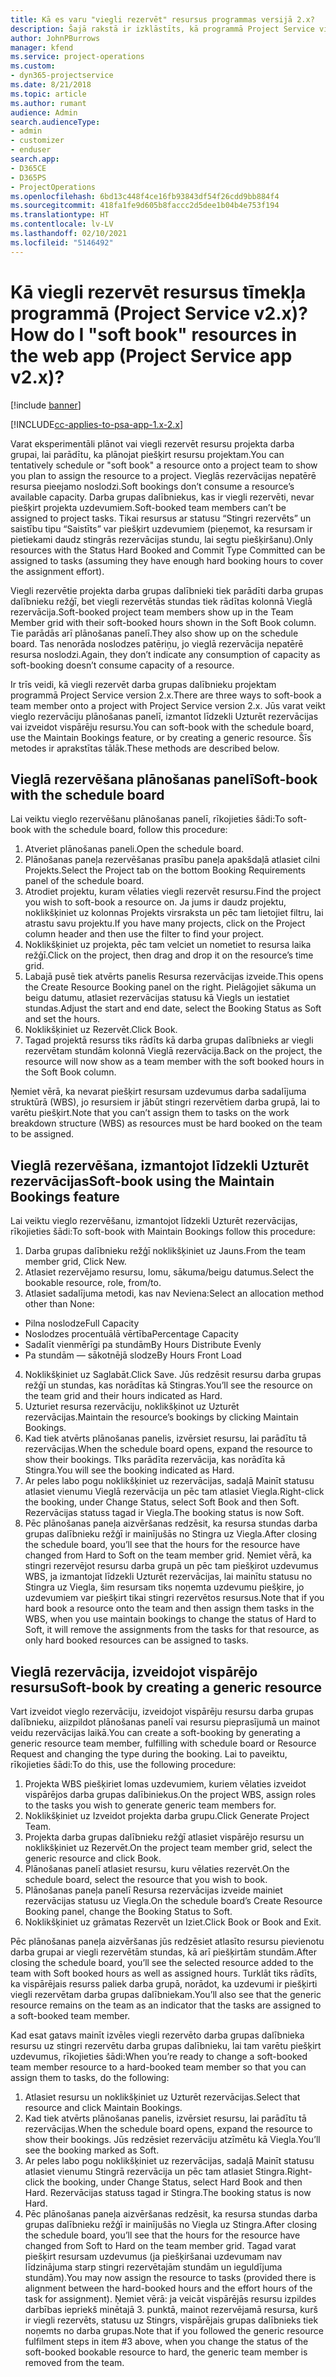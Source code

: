 ```yaml
---
title: Kā es varu "viegli rezervēt" resursus programmas versijā 2.x?
description: Šajā rakstā ir izklāstīts, kā programmā Project Service viegli rezervēt projekta darba grupas dalībniekus.
author: JohnPBurrows
manager: kfend
ms.service: project-operations
ms.custom:
- dyn365-projectservice
ms.date: 8/21/2018
ms.topic: article
ms.author: rumant
audience: Admin
search.audienceType:
- admin
- customizer
- enduser
search.app:
- D365CE
- D365PS
- ProjectOperations
ms.openlocfilehash: 6bd13c448f4ce16fb93843df54f26cdd9bb884f4
ms.sourcegitcommit: 418fa1fe9d605b8faccc2d5dee1b04b4e753f194
ms.translationtype: HT
ms.contentlocale: lv-LV
ms.lasthandoff: 02/10/2021
ms.locfileid: "5146492"
---
```

# <a name="how-do-i-soft-book-resources-in-the-web-app-project-service-app-v2x"></a><span data-ttu-id="29562-103">Kā viegli rezervēt resursus tīmekļa programmā (Project Service v2.x)?</span><span class="sxs-lookup"><span data-stu-id="29562-103">How do I "soft book" resources in the web app (Project Service app v2.x)?</span></span>

[!include [banner](../includes/psa-now-project-operations.md)]

[!INCLUDE[cc-applies-to-psa-app-1.x-2.x](../includes/cc-applies-to-psa-app-1x-2x.md)]

<span data-ttu-id="29562-104">Varat eksperimentāli plānot vai viegli rezervēt resursu projekta darba grupai, lai parādītu, ka plānojat piešķirt resursu projektam.</span><span class="sxs-lookup"><span data-stu-id="29562-104">You can tentatively schedule or "soft book" a resource onto a project team to show you plan to assign the resource to a project.</span></span> <span data-ttu-id="29562-105">Vieglās rezervācijas nepatērē resursa pieejamo noslodzi.</span><span class="sxs-lookup"><span data-stu-id="29562-105">Soft bookings don’t consume a resource’s available capacity.</span></span> <span data-ttu-id="29562-106">Darba grupas dalībniekus, kas ir viegli rezervēti, nevar piešķirt projekta uzdevumiem.</span><span class="sxs-lookup"><span data-stu-id="29562-106">Soft-booked team members can’t be assigned to project tasks.</span></span> <span data-ttu-id="29562-107">Tikai resursus ar statusu “Stingri rezervēts” un saistību tipu “Saistīts” var piešķirt uzdevumiem (pieņemot, ka resursam ir pietiekami daudz stingrās rezervācijas stundu, lai segtu piešķiršanu).</span><span class="sxs-lookup"><span data-stu-id="29562-107">Only resources with the Status Hard Booked and Commit Type Committed can be assigned to tasks (assuming they have enough hard booking hours to cover the assignment effort).</span></span>

<span data-ttu-id="29562-108">Viegli rezervētie projekta darba grupas dalībnieki tiek parādīti darba grupas dalībnieku režģī, bet viegli rezervētās stundas tiek rādītas kolonnā Vieglā rezervācija.</span><span class="sxs-lookup"><span data-stu-id="29562-108">Soft-booked project team members show up in the Team Member grid with their soft-booked hours shown in the Soft Book column.</span></span> <span data-ttu-id="29562-109">Tie parādās arī plānošanas panelī.</span><span class="sxs-lookup"><span data-stu-id="29562-109">They also show up on the schedule board.</span></span> <span data-ttu-id="29562-110">Tas nenorāda noslodzes patēriņu, jo vieglā rezervācija nepatērē resursa noslodzi.</span><span class="sxs-lookup"><span data-stu-id="29562-110">Again, they don’t indicate any consumption of capacity as soft-booking doesn’t consume capacity of a resource.</span></span>

<span data-ttu-id="29562-111">Ir trīs veidi, kā viegli rezervēt darba grupas dalībnieku projektam programmā Project Service version 2.x.</span><span class="sxs-lookup"><span data-stu-id="29562-111">There are three ways to soft-book a team member onto a project with Project Service version 2.x.</span></span> <span data-ttu-id="29562-112">Jūs varat veikt vieglo rezervāciju plānošanas panelī, izmantot līdzekli Uzturēt rezervācijas vai izveidot vispārēju resursu.</span><span class="sxs-lookup"><span data-stu-id="29562-112">You can soft-book with the schedule board, use the Maintain Bookings feature, or by creating a generic resource.</span></span> <span data-ttu-id="29562-113">Šīs metodes ir aprakstītas tālāk.</span><span class="sxs-lookup"><span data-stu-id="29562-113">These methods are described below.</span></span>

## <a name="soft-book-with-the-schedule-board"></a><span data-ttu-id="29562-114">Vieglā rezervēšana plānošanas panelī</span><span class="sxs-lookup"><span data-stu-id="29562-114">Soft-book with the schedule board</span></span>

<span data-ttu-id="29562-115">Lai veiktu vieglo rezervēšanu plānošanas panelī, rīkojieties šādi:</span><span class="sxs-lookup"><span data-stu-id="29562-115">To soft-book with the schedule board, follow this procedure:</span></span> 
1. <span data-ttu-id="29562-116">Atveriet plānošanas paneli.</span><span class="sxs-lookup"><span data-stu-id="29562-116">Open the schedule board.</span></span>
2. <span data-ttu-id="29562-117">Plānošanas paneļa rezervēšanas prasību paneļa apakšdaļā atlasiet cilni Projekts.</span><span class="sxs-lookup"><span data-stu-id="29562-117">Select the Project tab on the bottom Booking Requirements panel of the schedule board.</span></span>
3. <span data-ttu-id="29562-118">Atrodiet projektu, kuram vēlaties viegli rezervēt resursu.</span><span class="sxs-lookup"><span data-stu-id="29562-118">Find the project you wish to soft-book a resource on.</span></span> <span data-ttu-id="29562-119">Ja jums ir daudz projektu, noklikšķiniet uz kolonnas Projekts virsraksta un pēc tam lietojiet filtru, lai atrastu savu projektu.</span><span class="sxs-lookup"><span data-stu-id="29562-119">If you have many projects, click on the Project column header and then use the filter to find your project.</span></span>
4. <span data-ttu-id="29562-120">Noklikšķiniet uz projekta, pēc tam velciet un nometiet to resursa laika režģī.</span><span class="sxs-lookup"><span data-stu-id="29562-120">Click on the project, then drag and drop it on the resource’s time grid.</span></span>
5. <span data-ttu-id="29562-121">Labajā pusē tiek atvērts panelis Resursa rezervācijas izveide.</span><span class="sxs-lookup"><span data-stu-id="29562-121">This opens the Create Resource Booking panel on the right.</span></span> <span data-ttu-id="29562-122">Pielāgojiet sākuma un beigu datumu, atlasiet rezervācijas statusu kā Viegls un iestatiet stundas.</span><span class="sxs-lookup"><span data-stu-id="29562-122">Adjust the start and end date, select the Booking Status as Soft and set the hours.</span></span> 
6. <span data-ttu-id="29562-123">Noklikšķiniet uz Rezervēt.</span><span class="sxs-lookup"><span data-stu-id="29562-123">Click Book.</span></span>
7. <span data-ttu-id="29562-124">Tagad projektā resurss tiks rādīts kā darba grupas dalībnieks ar viegli rezervētam stundām kolonnā Vieglā rezervācija.</span><span class="sxs-lookup"><span data-stu-id="29562-124">Back on the project, the resource will now show as a team member with the soft booked hours in the Soft Book column.</span></span>

<span data-ttu-id="29562-125">Ņemiet vērā, ka nevarat piešķirt resursam uzdevumus darba sadalījuma struktūrā (WBS), jo resursiem ir jābūt stingri rezervētiem darba grupā, lai to varētu piešķirt.</span><span class="sxs-lookup"><span data-stu-id="29562-125">Note that you can’t assign them to tasks on the work breakdown structure (WBS) as resources must be hard booked on the team to be assigned.</span></span>

## <a name="soft-book-using-the-maintain-bookings-feature"></a><span data-ttu-id="29562-126">Vieglā rezervēšana, izmantojot līdzekli Uzturēt rezervācijas</span><span class="sxs-lookup"><span data-stu-id="29562-126">Soft-book using the Maintain Bookings feature</span></span>

<span data-ttu-id="29562-127">Lai veiktu vieglo rezervēšanu, izmantojot līdzekli Uzturēt rezervācijas, rīkojieties šādi:</span><span class="sxs-lookup"><span data-stu-id="29562-127">To soft-book with Maintain Bookings follow this procedure:</span></span>
1. <span data-ttu-id="29562-128">Darba grupas dalībnieku režģī noklikšķiniet uz Jauns.</span><span class="sxs-lookup"><span data-stu-id="29562-128">From the team member grid, Click New.</span></span>
2. <span data-ttu-id="29562-129">Atlasiet rezervējamo resursu, lomu, sākuma/beigu datumus.</span><span class="sxs-lookup"><span data-stu-id="29562-129">Select the bookable resource, role, from/to.</span></span>
3. <span data-ttu-id="29562-130">Atlasiet sadalījuma metodi, kas nav Neviena:</span><span class="sxs-lookup"><span data-stu-id="29562-130">Select an allocation method other than None:</span></span>
- <span data-ttu-id="29562-131">Pilna noslodze</span><span class="sxs-lookup"><span data-stu-id="29562-131">Full Capacity</span></span>
- <span data-ttu-id="29562-132">Noslodzes procentuālā vērtība</span><span class="sxs-lookup"><span data-stu-id="29562-132">Percentage Capacity</span></span>
- <span data-ttu-id="29562-133">Sadalīt vienmērīgi pa stundām</span><span class="sxs-lookup"><span data-stu-id="29562-133">By Hours Distribute Evenly</span></span>
- <span data-ttu-id="29562-134">Pa stundām — sākotnējā slodze</span><span class="sxs-lookup"><span data-stu-id="29562-134">By Hours Front Load</span></span>
4. <span data-ttu-id="29562-135">Noklikšķiniet uz Saglabāt.</span><span class="sxs-lookup"><span data-stu-id="29562-135">Click Save.</span></span> <span data-ttu-id="29562-136">Jūs redzēsit resursu darba grupas režģī un stundas, kas norādītas kā Stingras.</span><span class="sxs-lookup"><span data-stu-id="29562-136">You’ll see the resource on the team grid and their hours indicated as Hard.</span></span>
5. <span data-ttu-id="29562-137">Uzturiet resursa rezervāciju, noklikšķinot uz Uzturēt rezervācijas.</span><span class="sxs-lookup"><span data-stu-id="29562-137">Maintain the resource’s bookings by clicking Maintain Bookings.</span></span>
6. <span data-ttu-id="29562-138">Kad tiek atvērts plānošanas panelis, izvērsiet resursu, lai parādītu tā rezervācijas.</span><span class="sxs-lookup"><span data-stu-id="29562-138">When the schedule board opens, expand the resource to show their bookings.</span></span> <span data-ttu-id="29562-139">TIks parādīta rezervācija, kas norādīta kā Stingra.</span><span class="sxs-lookup"><span data-stu-id="29562-139">You will see the booking indicated as Hard.</span></span>
7. <span data-ttu-id="29562-140">Ar peles labo pogu noklikšķiniet uz rezervācijas, sadaļā Mainīt statusu atlasiet vienumu Vieglā rezervācija un pēc tam atlasiet Viegla.</span><span class="sxs-lookup"><span data-stu-id="29562-140">Right-click the booking, under Change Status, select Soft Book and then Soft.</span></span> <span data-ttu-id="29562-141">Rezervācijas statuss tagad ir Viegla.</span><span class="sxs-lookup"><span data-stu-id="29562-141">The booking status is now Soft.</span></span>
8. <span data-ttu-id="29562-142">Pēc plānošanas paneļa aizvēršanas redzēsit, ka resursa stundas darba grupas dalībnieku režģī ir mainījušās no Stingra uz Viegla.</span><span class="sxs-lookup"><span data-stu-id="29562-142">After closing the schedule board, you’ll see that the hours for the resource have changed from Hard to Soft on the team member grid.</span></span>
<span data-ttu-id="29562-143">Ņemiet vērā, ka stingri rezervējot resursu darba grupā un pēc tam piešķirot uzdevumus WBS, ja izmantojat līdzekli Uzturēt rezervācijas, lai mainītu statusu no Stingra uz Viegla, šim resursam tiks noņemta uzdevumu piešķire, jo uzdevumiem var piešķirt tikai stingri rezervētos resursus.</span><span class="sxs-lookup"><span data-stu-id="29562-143">Note that if you hard book a resource onto the team and then assign them tasks in the WBS, when you use maintain bookings to change the status of Hard to Soft, it will remove the assignments from the tasks for that resource, as only hard booked resources can be assigned to tasks.</span></span>

## <a name="soft-book-by-creating-a-generic-resource"></a><span data-ttu-id="29562-144">Vieglā rezervācija, izveidojot vispārējo resursu</span><span class="sxs-lookup"><span data-stu-id="29562-144">Soft-book by creating a generic resource</span></span>

<span data-ttu-id="29562-145">Vart izveidot vieglo rezervāciju, izveidojot vispārēju resursu darba grupas dalībnieku, aiizpildot plānošanas panelī vai resursu pieprasījumā un mainot veidu rezervācijas laikā.</span><span class="sxs-lookup"><span data-stu-id="29562-145">You can create a soft-booking by generating a generic resource team member, fulfilling with schedule board or Resource Request and changing the type during the booking.</span></span>
<span data-ttu-id="29562-146">Lai to paveiktu, rīkojieties šādi:</span><span class="sxs-lookup"><span data-stu-id="29562-146">To do this, use the following procedure:</span></span>

1. <span data-ttu-id="29562-147">Projekta WBS piešķiriet lomas uzdevumiem, kuriem vēlaties izveidot vispārējos darba grupas dalībiniekus.</span><span class="sxs-lookup"><span data-stu-id="29562-147">On the project WBS, assign roles to the tasks you wish to generate generic team members for.</span></span>
2. <span data-ttu-id="29562-148">Noklikšķiniet uz Izveidot projekta darba grupu.</span><span class="sxs-lookup"><span data-stu-id="29562-148">Click Generate Project Team.</span></span>
3. <span data-ttu-id="29562-149">Projekta darba grupas dalībnieku režģī atlasiet vispārējo resursu un noklikšķiniet uz Rezervēt.</span><span class="sxs-lookup"><span data-stu-id="29562-149">On the project team member grid, select the generic resource and click Book.</span></span>
4. <span data-ttu-id="29562-150">Plānošanas panelī atlasiet resursu, kuru vēlaties rezervēt.</span><span class="sxs-lookup"><span data-stu-id="29562-150">On the schedule board, select the resource that you wish to book.</span></span>
5. <span data-ttu-id="29562-151">Plānošanas paneļa panelī Resursa rezervācijas izveide mainiet rezervācijas statusu uz Viegla.</span><span class="sxs-lookup"><span data-stu-id="29562-151">On the schedule board’s Create Resource Booking panel, change the Booking Status to Soft.</span></span>
6. <span data-ttu-id="29562-152">Noklikšķiniet uz grāmatas Rezervēt un Iziet.</span><span class="sxs-lookup"><span data-stu-id="29562-152">Click Book or Book and Exit.</span></span>

<span data-ttu-id="29562-153">Pēc plānošanas paneļa aizvēršanas jūs redzēsiet atlasīto resursu pievienotu darba grupai ar viegli rezervētām stundas, kā arī piešķirtām stundām.</span><span class="sxs-lookup"><span data-stu-id="29562-153">After closing the schedule board, you’ll see the selected resource added to the team with Soft booked hours as well as assigned hours.</span></span> <span data-ttu-id="29562-154">Turklāt tiks rādīts, ka vispārējais resurss paliek darba grupā, norādot, ka uzdevumi ir piešķirti viegli rezervētam darba grupas dalībniekam.</span><span class="sxs-lookup"><span data-stu-id="29562-154">You’ll also see that the generic resource remains on the team as an indicator that the tasks are assigned to a soft-booked team member.</span></span>

<span data-ttu-id="29562-155">Kad esat gatavs mainīt izvēles viegli rezervēto darba grupas dalībnieka resursu uz stingri rezervētu darba grupas dalībnieku, lai tam varētu piešķirt uzdevumus, rīkojieties šādi:</span><span class="sxs-lookup"><span data-stu-id="29562-155">When you’re ready to change a soft-booked team member resource to a hard-booked team member so that you can assign them to tasks, do the following:</span></span>

1. <span data-ttu-id="29562-156">Atlasiet resursu un noklikšķiniet uz Uzturēt rezervācijas.</span><span class="sxs-lookup"><span data-stu-id="29562-156">Select that resource and click Maintain Bookings.</span></span>
2. <span data-ttu-id="29562-157">Kad tiek atvērts plānošanas panelis, izvērsiet resursu, lai parādītu tā rezervācijas.</span><span class="sxs-lookup"><span data-stu-id="29562-157">When the schedule board opens, expand the resource to show their bookings.</span></span> <span data-ttu-id="29562-158">Jūs redzēsiet rezervāciju atzīmētu kā Viegla.</span><span class="sxs-lookup"><span data-stu-id="29562-158">You’ll see the booking marked as Soft.</span></span>
3. <span data-ttu-id="29562-159">Ar peles labo pogu noklikšķiniet uz rezervācijas, sadaļā Mainīt statusu atlasiet vienumu Stingrā rezervācija un pēc tam atlasiet Stingra.</span><span class="sxs-lookup"><span data-stu-id="29562-159">Right-click the booking, under Change Status, select Hard Book and then Hard.</span></span> <span data-ttu-id="29562-160">Rezervācijas statuss tagad ir Stingra.</span><span class="sxs-lookup"><span data-stu-id="29562-160">The booking status is now Hard.</span></span>
4. <span data-ttu-id="29562-161">Pēc plānošanas paneļa aizvēršanas redzēsit, ka resursa stundas darba grupas dalībnieku režģī ir mainījušās no Viegla uz Stingra.</span><span class="sxs-lookup"><span data-stu-id="29562-161">After closing the schedule board, you’ll see that the hours for the resource have changed from Soft to Hard on the team member grid.</span></span> <span data-ttu-id="29562-162">Tagad varat piešķirt resursam uzdevumus (ja piešķiršanai uzdevumam nav līdzinājuma starp stingri rezervētajām stundām un ieguldījuma stundām).</span><span class="sxs-lookup"><span data-stu-id="29562-162">You may now assign the resource to tasks (provided there is alignment between the hard-booked hours and the effort hours of the task for assignment).</span></span> <span data-ttu-id="29562-163">Ņemiet vērā: ja veicāt vispārējās resursu izpildes darbības iepriekš minētajā 3. punktā, mainot rezervējamā resursa, kurš ir viegli rezervēts, statusu uz Stingrs, vispārējais grupas dalībnieks tiek noņemts no darba grupas.</span><span class="sxs-lookup"><span data-stu-id="29562-163">Note that if you followed the generic resource fulfilment steps in item #3 above, when you change the status of the soft-booked bookable resource to hard, the generic team member is removed from the team.</span></span>
